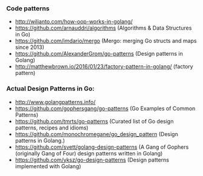 ### Code patterns
  - http://wilianto.com/how-oop-works-in-golang/
  - https://github.com/arnauddri/algorithms (Algorithms & Data Structures in Go)
  - https://github.com/imdario/mergo (Mergo: merging Go structs and maps since 2013)
  - https://github.com/AlexanderGrom/go-patterns (Design patterns in Golang)
  - http://matthewbrown.io/2016/01/23/factory-pattern-in-golang/  (factory pattern)



### Actual Design Patterns in Go:

  - http://www.golangpatterns.info/
  - https://github.com/gophersgang/go-patterns (Go Examples of Common Patterns)
  - https://github.com/tmrts/go-patterns (Curated list of Go design patterns, recipes and idioms)
  - https://github.com/monochromegane/go_design_pattern (Design patterns in Golang.)
  - https://github.com/svett/golang-design-patterns (A Gang of Gophers (originally Gang of Four) design patterns written in Golang)
  - https://github.com/yksz/go-design-patterns (Design patterns implemented with Golang)
